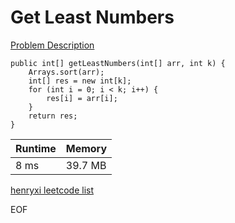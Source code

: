 # Get Least Numbers
[Problem Description](https://leetcode-cn.com/problems/zui-xiao-de-kge-shu-lcof/)

```
public int[] getLeastNumbers(int[] arr, int k) {
    Arrays.sort(arr);
    int[] res = new int[k];
    for (int i = 0; i < k; i++) {
        res[i] = arr[i];
    }
    return res;
}
```

| Runtime       | Memory     | 
| :------------- | :---------- |
| 8 ms | 39.7 MB	   |


[henryxi leetcode list](http://www.henryxi.com/leetcode)

EOF
